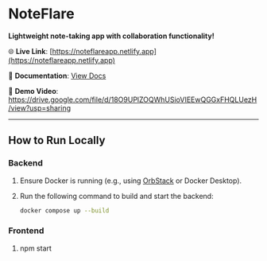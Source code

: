 # NoteFlare

**Lightweight note-taking app with collaboration functionality!**

🌐 **Live Link**: [https://noteflareapp.netlify.app](https://noteflareapp.netlify.app)

📄 **Documentation**: [View Docs](https://docs.google.com/document/d/1klQAu_OcDM3JoZ8sKqTwY08J0XTG5LNn91t-yFUTNIw/edit?tab=t.0)

🎥 **Demo Video**: https://drive.google.com/file/d/18O9UPlZOQWhUSioVIEEwQGGxFHQLUezH/view?usp=sharing


---

## How to Run Locally

### Backend

1. Ensure Docker is running (e.g., using [OrbStack](https://orbstack.dev/) or Docker Desktop).
2. Run the following command to build and start the backend:

   ```bash
   docker compose up --build

### Frontend
1. npm start

  

